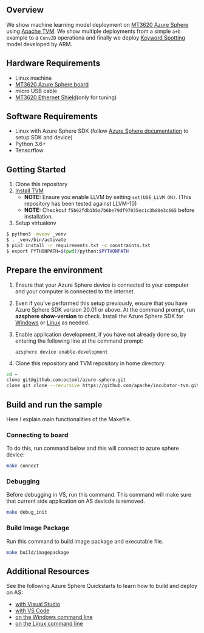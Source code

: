 ## Overview
We show machine learning model deployment on [MT3620 Azure Sphere](https://azure.microsoft.com/en-us/services/azure-sphere/get-started/) using [Apache TVM](https://tvm.apache.org/). We show multiple deployments from a simple ```a+b``` example to a ```Conv2D``` operationa and finally we deploy [Keyword Spotting](https://github.com/ARM-software/ML-KWS-for-MCU) model developed by ARM.

## Hardware Requirements
- Linux machine
- [MT3620 Azure Sphere board](https://www.seeedstudio.com/Azure-Sphere-MT3620-Development-Kit-US-Version-p-3052.html)
- micro USB cable
- [MT3620 Ethernet Shield](https://www.seeedstudio.com/MT3620-Ethernet-Shield-v1-0-p-2917.html)(only for tuning)

## Software Requirements
- Linux with Azure Sphere SDK (follow [Azure Sphere documentation](https://docs.microsoft.com/en-us/azure-sphere/) to setup SDK and device)
- Python 3.6+
- Tensorflow

## Getting Started
1. Clone this repository
2. [Install TVM](https://docs.tvm.ai/install/from_source.html)
   - **NOTE:** Ensure you enable LLVM by setting ```set(USE_LLVM ON)```. (This repository has been tested against LLVM-10)
   - **NOTE:** Checkout ```f5b02fdb1b5a7b6be79df97035ec1c3b80e3c665``` before installation.
3. Setup virtualenv
```bash
$ python3 -mvenv _venv
$ . _venv/bin/activate
$ pip3 install -r requirements.txt -c constraints.txt
$ export PYTHONPATH=$(pwd)/python:$PYTHONPATH
```


## Prepare the environment

1. Ensure that your Azure Sphere device is connected to your computer and your computer is connected to the internet.
1. Even if you've performed this setup previously, ensure that you have Azure Sphere SDK version 20.01 or above. At the command prompt, run **azsphere show-version** to check. Install the Azure Sphere SDK for [Windows](https://docs.microsoft.com/azure-sphere/install/install-sdk) or [Linux](https://docs.microsoft.com/azure-sphere/install/install-sdk-linux) as needed.
1. Enable application development, if you have not already done so, by entering the following line at the command prompt:

   `azsphere device enable-development`

1. Clone this repository and TVM repository in home directory:
```bash
cd ~
clone git@github.com:octoml/azure-sphere.git
clone git clone --recursive https://github.com/apache/incubator-tvm.git tvm
```

## Build and run the sample
Here I explain main functionalities of the Makefile.

### Connecting to board
To do this, run command below and this will connect to azure sphere device:
```bash
make connect
```

### Debugging
Before debugging in VS, run this command. This command will make sure that 
current side application on AS devicde is removed.
```bash
make debug_init
```
### Build Image Package
Run this command to build image package and executable file.
```bash
make build/imagepackage
```

## Additional Resources
See the following Azure Sphere Quickstarts to learn how to build and deploy on AS:
-  [with Visual Studio](https://docs.microsoft.com/azure-sphere/install/qs-blink-application)
-  [with VS Code](https://docs.microsoft.com/azure-sphere/install/qs-blink-vscode)
-  [on the Windows command line](https://docs.microsoft.com/azure-sphere/install/qs-blink-cli)
-  [on the Linux command line](https://docs.microsoft.com/azure-sphere/install/qs-blink-linux-cli)
   
